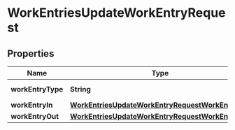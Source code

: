 

# WorkEntriesUpdateWorkEntryRequest


## Properties

| Name | Type | Description | Notes |
|------------ | ------------- | ------------- | -------------|
|**workEntryType** | **String** | value should be \&quot;work\&quot; |  |
|**workEntryIn** | [**WorkEntriesUpdateWorkEntryRequestWorkEntryIn**](WorkEntriesUpdateWorkEntryRequestWorkEntryIn.md) |  |  |
|**workEntryOut** | [**WorkEntriesUpdateWorkEntryRequestWorkEntryOut**](WorkEntriesUpdateWorkEntryRequestWorkEntryOut.md) |  |  [optional] |



